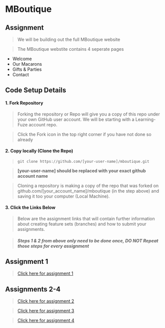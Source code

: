 # MBoutique

## Assignment
> We will be building out the full MBoutique website

> The MBoutique webstite contains 4 seperate pages
  - Welcome
  - Our Macarons
  - Gifts & Parties
  - Contact

## Code Setup Details

#### 1. Fork Repository
> Forking the repository or Repo will give you a copy of this repo under your own GitHub user account. We will be starting with a Learning-Fuze account repo.

> Click the Fork icon in the top right corner if you have not done so already

#### 2. Copy locally (Clone the Repo)
> `git clone https://github.com/[your-user-name]/mboutique.git`

> <b>[your-user-name] should be replaced with your exact github account name</b>

> Cloning a repository is making a copy of the repo that was forked on github.com/[your_account_name]/mboutique (in the step above) and saving it too your computer (Local Machine).

#### 3. Click the Links Below
> Below are the assignment links that will contain further information about creating feature sets (branches) and how to submit your assignments.

> ##### Steps 1 & 2 from above only need to be done once, *DO NOT* Repeat those steps for every assignment 

## Assignment 1
> <a href="https://github.com/Learning-Fuze/mboutique/tree/assignment_1" target="_blank">Click here for assignment 1</a>

## Assignments 2-4
> <a href="https://github.com/Learning-Fuze/mboutique/tree/assignment_2" target="_blank">Click here for assignment 2</a>

> <a href="https://github.com/Learning-Fuze/mboutique/tree/assignment_3" target="_blank">Click here for assignment 3</a>

> <a href="https://github.com/Learning-Fuze/mboutique/tree/assignment_4" target="_blank">Click here for assignment 4</a>